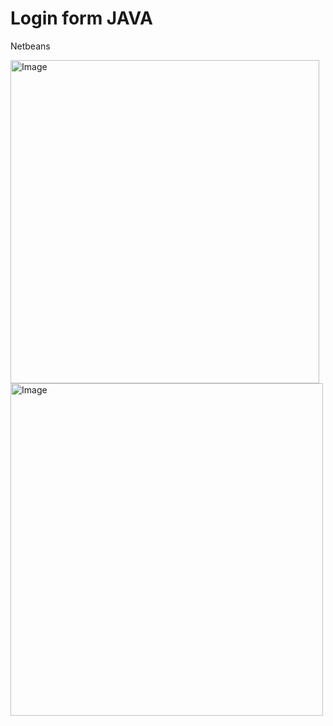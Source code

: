 # Login form JAVA

Netbeans

<img width="494" height="517" alt="Image" src="https://github.com/user-attachments/assets/2b4ee472-cad0-47dc-b543-3fe189f01faf" />
<img width="500" height="532" alt="Image" src="https://github.com/user-attachments/assets/e820ecac-33c4-4db2-a83a-972b524b1d76" />
